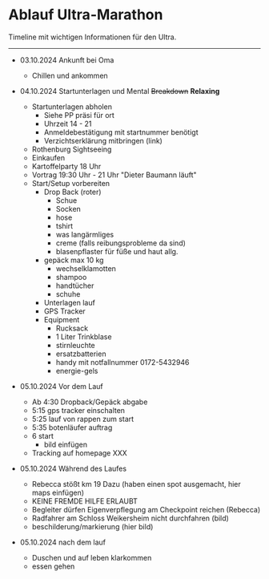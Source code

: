 # Ablauf Ultra-Marathon

Timeline mit wichtigen Informationen für den Ultra.

<hr>

- 03.10.2024 Ankunft bei Oma
  - Chillen und ankommen
- 04.10.2024 Startunterlagen und Mental ~~Breakdown~~ **Relaxing**
  - Startunterlagen abholen
    - Siehe PP präsi für ort
    - Uhrzeit 14 - 21
    - Anmeldebestätigung mit startnummer benötigt
    - Verzichtserklärung mitbringen (link)
  - Rothenburg Sightseeing
  - Einkaufen
  - Kartoffelparty 18 Uhr
  - Vortrag 19:30 Uhr - 21 Uhr "Dieter Baumann läuft"
  - Start/Setup vorbereiten
    - Drop Back (roter)
      - Schue
      - Socken
      - hose
      - tshirt
      - was langärmliges
      - creme (falls reibungsprobleme da sind)
      - blasenpflaster für füße und haut allg.
    - gepäck max 10 kg
      - wechselklamotten
      - shampoo
      - handtücher
      - schuhe
    - Unterlagen lauf
    - GPS Tracker
    - Equipment
      - Rucksack
      - 1 Liter Trinkblase
      - stirnleuchte
      - ersatzbatterien
      - handy mit notfallnummer 0172-5432946
      - energie-gels

- 05.10.2024 Vor dem Lauf
  - Ab 4:30 Dropback/Gepäck abgabe
  - 5:15 gps tracker einschalten
  - 5:25 lauf von rappen zum start
  - 5:35 botenläufer auftrag
  - 6 start
    - bild einfügen
  - Tracking auf homepage XXX

- 05.10.2024 Während des Laufes
  - Rebecca stößt km 19 Dazu (haben einen spot ausgemacht, hier maps einfügen)
  - KEINE FREMDE HILFE ERLAUBT
  - Begleiter dürfen Eigenverpflegung am Checkpoint reichen (Rebecca)
  - Radfahrer am Schloss Weikersheim nicht durchfahren (bild)
  - beschilderung/markierung (hier bild)

- 05.10.2024 nach dem lauf
  - Duschen und auf leben klarkommen
  - essen gehen